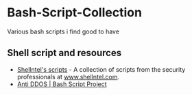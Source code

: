 # Bash-Script-Collection
Various bash scripts i find good to have

## Shell script and resources
- [Shellntel's scripts](https://github.com/Shellntel/scripts) - A collection of scripts from the security professionals at www.shellntel.com.
- [Anti DDOS | Bash Script Project](https://github.com/anti-ddos/Anti-DDOS)


